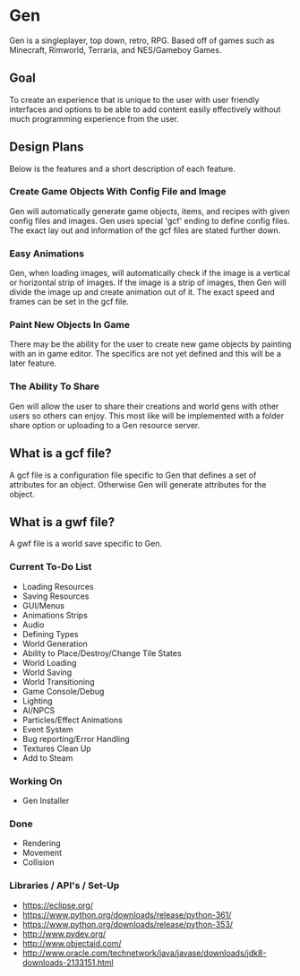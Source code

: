 # Gen
Gen is a singleplayer, top down, retro, RPG. Based off of games such as Minecraft, Rimworld, Terraria, and NES/Gameboy Games.

## Goal
To create an experience that is unique to the user with user friendly interfaces and options to be able to add content easily
effectively without much programming experience from the user.

## Design Plans
Below is the features and a short description of each feature.

### Create Game Objects With Config File and Image
Gen will automatically generate game objects, items, and recipes with given config files and images. Gen uses special 'gcf' 
ending to define config files. The exact lay out and information of the gcf files are stated further down.

### Easy Animations
Gen, when loading images, will automatically check if the image is a vertical or horizontal strip of images. If the
image is a strip of images, then Gen will divide the image up and create animation out of it. The exact speed and 
frames can be set in the gcf file.

### Paint New Objects In Game
There may be the ability for the user to create new game objects by painting with an in game editor. The specifics
are not yet defined and this will be a later feature.

### The Ability To Share
Gen will allow the user to share their creations and world gens with other users so others can enjoy. This most 
like will be implemented with a folder share option or uploading to a Gen resource server.

## What is a gcf file?
A gcf file is a configuration file specific to Gen that defines a set of attributes for an object. Otherwise Gen
will generate attributes for the object.

## What is a gwf file?
A gwf file is a world save specific to Gen.

### Current To-Do List
- Loading Resources
- Saving Resources
- GUI/Menus
- Animations Strips
- Audio
- Defining Types
- World Generation
- Ability to Place/Destroy/Change Tile States
- World Loading
- World Saving
- World Transitioning
- Game Console/Debug
- Lighting
- AI/NPCS
- Particles/Effect Animations
- Event System
- Bug reporting/Error Handling
- Textures Clean Up
- Add to Steam 

### Working On
- Gen Installer

### Done
- Rendering
- Movement
- Collision

### Libraries / API's / Set-Up
- https://eclipse.org/
- https://www.python.org/downloads/release/python-361/
- https://www.python.org/downloads/release/python-353/
- http://www.pydev.org/
- http://www.objectaid.com/
- http://www.oracle.com/technetwork/java/javase/downloads/jdk8-downloads-2133151.html








